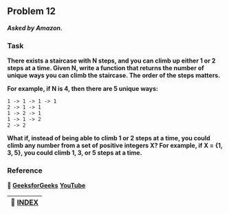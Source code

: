 ## Problem 12
***Asked by Amazon.***
### Task
**There exists a staircase with N steps, and you can climb up either 1 or 2 steps at a time. Given N, write a function that returns the number of unique ways you can climb the staircase. The order of the steps matters.**

**For example, if N is 4, then there are 5 unique ways:**
```
1 -> 1 -> 1 -> 1
2 -> 1 -> 1
1 -> 2 -> 1
1 -> 1 -> 2
2 -> 2
```
**What if, instead of being able to climb 1 or 2 steps at a time, you could climb any number from a set of positive integers X? For example, if X = {1, 3, 5}, you could climb 1, 3, or 5 steps at a time.**

### Reference
**:green_book: [GeeksforGeeks](https://www.geeksforgeeks.org/count-ways-reach-nth-stair/)**
**[YouTube](https://youtu.be/5o-kdjv7FD0)**

|**:file_folder: [INDEX](https://github.com/theInvincible/Daily-Coding-Problem/blob/master/Collection/INDEX.md)**|
|----------------------------------------------------------------------------------------------------------------|
